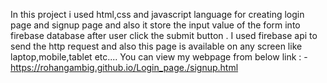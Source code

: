 In this project i used html,css and javascript language for creating login page and signup page and also it store the input value of the form into firebase database after user click the submit button . I used firebase api to send the http request  and also this page is available on any screen like laptop,mobile,tablet etc....
You can view my webpage from  below link : -
https://rohangambig.github.io/Login_page./signup.html
